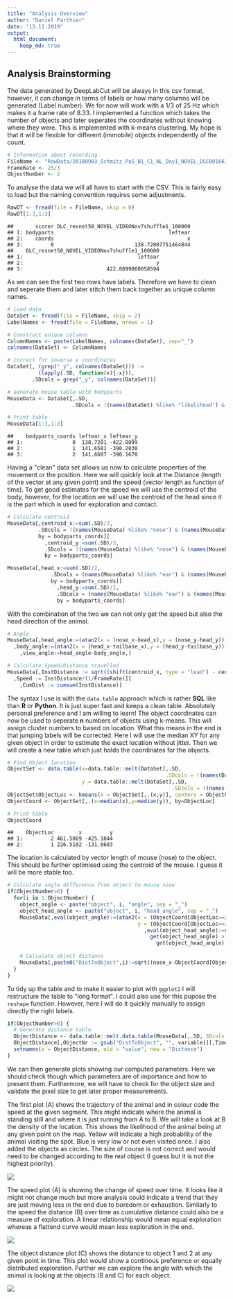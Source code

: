 ```yaml
---
title: "Analysis Overview"
author: "Daniel Parthier"
date: "13.11.2019"
output: 
  html_document:
    keep_md: true
---
```




## Analysis Brainstorming
The data generated by DeepLabCut will be always in this csv format, however, it can change in terms of labels or how many columns will be generated (Label number). We for now will work with a 1/3 of 25 Hz which makes it a frame rate of 8.33. I implemented a function which takes the number of objects and later seperates the coordinates without knowing where they were. This is implemented with k-means clustering. My hope is that it will be flexible for different (immobile) objects independently of the count. 


```r
# Information about recording
FileName <- "RawData/20180903_Schmitz_PaS_B1_C1_NL_Day1_NOVEL_DSC001663DLC_resnet50_NOVEL_VIDEONov7shuffle1_100000.csv"
FrameRate <- 25/3
ObjectNumber <- 2
```

To analyse the data we will all have to start with the CSV. This is fairly easy to load but the naming convention requires some adjustments.


```r
RawDT <- fread(file = FileName, skip = 0)
RawDT[1:3,1:3]
```

```
##       scorer DLC_resnet50_NOVEL_VIDEONov7shuffle1_100000
## 1: bodyparts                                     leftear
## 2:    coords                                           x
## 3:         0                          138.72007751464844
##    DLC_resnet50_NOVEL_VIDEONov7shuffle1_100000
## 1:                                     leftear
## 2:                                           y
## 3:                           422.8099060058594
```
As we can see the first two rows have labels. Therefore we have to clean and seperate them and later stitch them back together as unique column names.


```r
# Load data
DataSet <- fread(file = FileName, skip = 2)
LabelNames <- fread(file = FileName, nrows = 1)

# Construct unique columns
ColumnNames <- paste(LabelNames, colnames(DataSet), sep="_")
colnames(DataSet) <- ColumnNames

# Correct for inverse y coordinates
DataSet[, (grep("_y", colnames(DataSet))) := 
          (lapply(.SD, function(x){-x})), 
        .SDcols = grep("_y", colnames(DataSet))]

# Generate mouse table with bodyparts
MouseData <- DataSet[,.SD,
                     .SDcols = !(names(DataSet) %like% "likelihood") & (names(DataSet) %like% "nose|ear|tail|body")]

# Print table
MouseData[1:3,1:3]
```

```
##    bodyparts_coords leftear_x leftear_y
## 1:                0  138.7201 -422.8099
## 2:                1  141.6581 -390.2830
## 3:                2  141.6607 -390.1670
```

Having a "clean" data set allows us now to calculate properties of the movement or the position. Here we will quickly look at the Distance (length of the vector at any given point) and the speed (vector length as function of time). To get good estimates for the speed we will use the centroid of the body, however, for the location we will use the centroid of the head since it is the part which is used for exploration and contact.



```r
# Calculate centroid
MouseData[,centroid_x:=sum(.SD)/3,
          .SDcols = !(names(MouseData) %like% "nose") & (names(MouseData) %like% "_x"),
          by = bodyparts_coords][
            ,centroid_y:=sum(.SD)/3,
            .SDcols = !(names(MouseData) %like% "nose") & (names(MouseData) %like% "_y"),
            by = bodyparts_coords]

MouseData[,head_x:=sum(.SD)/2,
              .SDcols = (names(MouseData) %like% "ear") & (names(MouseData) %like% "_x"),
              by = bodyparts_coords][
                ,head_y:=sum(.SD)/2,
                .SDcols = (names(MouseData) %like% "ear") & (names(MouseData) %like% "_y"),
                by = bodyparts_coords]
```

With the combination of the two we can not only get the speed but also the head direction of the animal.


```r
# Angle
MouseData[,head_angle:=(atan2(x = (nose_x-head_x),y = (nose_y-head_y))),][
  ,body_angle:=(atan2(x = (head_x-tailbase_x),y = (head_y-tailbase_y))),][
    ,view_angle:=head_angle-body_angle,] 

# Calculate Speed/Distance travelled
MouseData[,InstDistance := sqrt((shift(centroid_x, type = "lead") - centroid_x)^2+abs(shift(centroid_y, type = "lead") - centroid_y)^2)][
  ,Speed := InstDistance/(1/FrameRate)][
    ,CumDist := cumsum(InstDistance)]
```

The syntax I use is with the `data.table` approach which is rather **SQL** like than **R** or **Python**. It is just super fast and keeps a clean table. Absolutely personal preference and I am willing to learn! The object coordinates can now be used to seperate **n** numbers of objects using k-means. This will assign cluster numbers to based on location. What this means in the end is that jumping labels will be corrected. Here I will use the median XY for any given object in order to estimate the exact location without jitter. Then we will create a new table which just holds the coordinates for the objects.


```r
# Find Object location
ObjectSet <- data.table(x=data.table::melt(DataSet[,.SD,
                                                   .SDcols = !(names(DataSet) %like% "likelihood") & (names(DataSet) %like% "object") & (names(DataSet) %like% "x")])$value,
                        y = data.table::melt(DataSet[,.SD,
                                                     .SDcols = !(names(DataSet) %like% "likelihood") & (names(DataSet) %like% "object") & (names(DataSet) %like% "y")])$value)
ObjectSet$ObjectLoc <- kmeans(x = ObjectSet[,.(x,y)], centers = ObjectNumber)$cluster
ObjectCoord <- ObjectSet[,.(x=median(x),y=median(y)), by=ObjectLoc]

# Print table
ObjectCoord
```

```
##    ObjectLoc        x         y
## 1:         2 461.5869 -425.1844
## 2:         1 226.5102 -131.8683
```
The location is calculated by vector length of mouse (nose) to the object. This should be further optimised using the centroid of the mouse. I guess it will be more stable too.

```r
# Calculate angle difference from object to mouse view
if(ObjectNumber>0) {
  for(i in 1:ObjectNumber) {
    object_angle <- paste("object", i, "angle", sep = "_")
    object_head_angle <- paste("object", i, "head_angle", sep = "_")
    MouseData[,eval(object_angle):=(atan2(x = (ObjectCoord[ObjectLoc==i, x]-head_x),
                                          y = (ObjectCoord[ObjectLoc==i, y]-head_y))),][
                                            ,eval(object_head_angle):=get(object_angle)-head_angle,][
                                              get(object_head_angle) > pi, eval(object_head_angle):=get(object_head_angle)-2*pi,][
                                                get(object_head_angle) < -pi, eval(object_head_angle):=get(object_head_angle)+2*pi,]
    
    # Calculate object distance
    MouseData[,paste0("DistToObject",i):=sqrt((nose_x-ObjectCoord[ObjectLoc==i, x])^2+(nose_y-ObjectCoord[ObjectLoc==i, y])^2)]
  }
}  
```

To tidy up the table and to make it easier to plot with `ggplot2` I will restructure the table to "long format". I could also use for this pupose the `reshape` function. However, here I will do it quickly manually to assign directly the right labels.


```r
if(ObjectNumber>0) {
  # Generate distance table
  ObjectDistance <- data.table::melt.data.table(MouseData[,.SD,.SDcols = (names(MouseData) %like% "DistToObject")])
  ObjectDistance[,ObjectNr := gsub("DistToObject", "", variable)][,Time := rep(MouseData$bodyparts_coords/FrameRate, times = ObjectNumber)][,variable:=NULL]
  setnames(x = ObjectDistance, old = "value", new = "Distance")
}
```

We can then generate plots showing our computed parameters. Here we should check though which parameters are of importance and how to present them.    Furthermore, we will have to check for the object size and validate the pixel size to get later proper measurements.



The first plot (A) shows the trajectory of the animal and in colour code the speed at the given segment. This might indicate where the animal is standing still and where it is just running from A to B. We will take a look at B the density of the location. This shows the likelihood of the animal being at any given point on the map. Yellow will indicate a high probability of the animal visiting the spot. Blue is very low or not even visited once. I also added the objects as circles. The size of course is not correct and would need to be changed according to the real object (I guess but it is not the highest priority). 

![](README_figs/README-DensityPlot-1.png)<!-- -->

The speed plot (A) is showing the change of speed over time. It looks like it might not change much but more analysis could indicate a trend that they are just moving less in the end due to boredom or exhaustion. Similarly to the speed the distance (B) over time as cumulative distance could also be a measure of exploration. A linear relationship would mean equal exploration whereas a flattend curve would mean less exploration in the end.

![](README_figs/README-unnamed-chunk-2-1.png)<!-- -->

The object distance plot (C) shows the distance to object 1 and 2 at any given point in time. This plot would show a continous preference or equally distributed exploration. Further we can explore the angle with which the animal is looking at the objects (B and C) for each object.

![](README_figs/README-unnamed-chunk-3-1.png)<!-- -->

